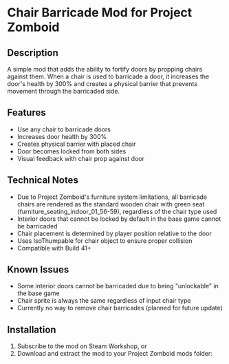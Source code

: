 # Chair Barricade Mod for Project Zomboid

## Description
A simple mod that adds the ability to fortify doors by propping chairs against them. When a chair is used to barricade a door, it increases the door's health by 300% and creates a physical barrier that prevents movement through the barricaded side.

## Features
- Use any chair to barricade doors
- Increases door health by 300%
- Creates physical barrier with placed chair
- Door becomes locked from both sides
- Visual feedback with chair prop against door

## Technical Notes
- Due to Project Zomboid's furniture system limitations, all barricade chairs are rendered as the standard wooden chair with green seat (furniture_seating_indoor_01_56-59), regardless of the chair type used
- Interior doors that cannot be locked by default in the base game cannot be barricaded
- Chair placement is determined by player position relative to the door
- Uses IsoThumpable for chair object to ensure proper collision
- Compatible with Build 41+

## Known Issues
- Some interior doors cannot be barricaded due to being "unlockable" in the base game
- Chair sprite is always the same regardless of input chair type
- Currently no way to remove chair barricades (planned for future update)

## Installation
1. Subscribe to the mod on Steam Workshop, or
2. Download and extract the mod to your Project Zomboid mods folder:
